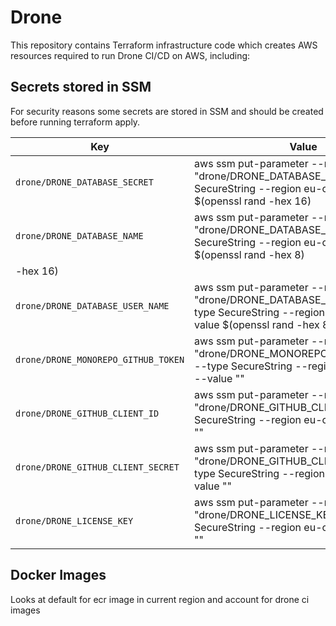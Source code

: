 # Drone

This repository contains Terraform infrastructure code which creates AWS resources required to run Drone CI/CD on AWS, including:

## Secrets stored in SSM

For security reasons some secrets are stored in SSM and should be created
before running terraform apply.

| Key | Value | 
|---|---|
| `drone/DRONE_DATABASE_SECRET` |  aws ssm put-parameter --name "drone/DRONE_DATABASE_SECRET" --type SecureString --region eu-central-1 --value $(openssl rand -hex 16) |
| `drone/DRONE_DATABASE_NAME` |  aws ssm put-parameter --name "drone/DRONE_DATABASE_NAME" --type SecureString --region eu-central-1 --value $(openssl rand -hex 8) |
-hex 16) |
| `drone/DRONE_DATABASE_USER_NAME` |  aws ssm put-parameter --name "drone/DRONE_DATABASE_USER_NAME" --type SecureString --region eu-central-1 --value $(openssl rand -hex 8) |
| `drone/DRONE_MONOREPO_GITHUB_TOKEN` | aws ssm put-parameter --name "drone/DRONE_MONOREPO_GITHUB_TOKEN" --type SecureString --region eu-central-1 --value "" |
| `drone/DRONE_GITHUB_CLIENT_ID` | aws ssm put-parameter --name "drone/DRONE_GITHUB_CLIENT_ID" --type SecureString --region eu-central-1 --value "" |
| `drone/DRONE_GITHUB_CLIENT_SECRET` | aws ssm put-parameter --name "drone/DRONE_GITHUB_CLIENT_SECRET" --type SecureString --region eu-central-1 --value "" |
| `drone/DRONE_LICENSE_KEY` | aws ssm put-parameter --name "drone/DRONE_LICENSE_KEY" --type SecureString --region eu-central-1 --value "" |

## Docker Images 

Looks at default for ecr image in current region and account for drone ci images